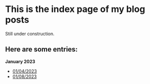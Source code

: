 # This is the index page of my blog posts

Still under construction.

## **Here are some entries:**

**January 2023**
* [01/04/2023](https://www.jaywhangmakes.com/blog/01-04-2023/01-04-2023.html)
* [01/08/2023](https://www.jaywhangmakes.com/blog/01-08-2023)
